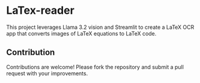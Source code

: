 ﻿# LaTex-reader
 This project leverages Llama 3.2 vision and Streamlit to create a LaTeX OCR app that converts images of LaTeX equations to LaTeX code.

## Contribution
Contributions are welcome! Please fork the repository and submit a pull request with your improvements.

